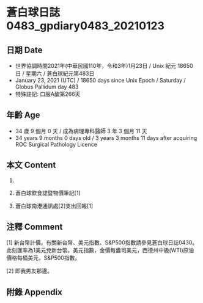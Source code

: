 [_metadata_:encoding]: - "utf-8"
[_metadata_:language]: - "zh-Hant-TW"
[_metadata_:fileformat]: - "markdown"
[_metadata_:MIME_type]: - "text/plain"
[_metadata_:markdown_version]: - "commonmark version 0.29"
[_metadata_:markdown_spec]: - "https://spec.commonmark.org/0.29/"

# 蒼白球日誌0483_gpdiary0483_20210123 #

## 日期 Date ##

* 世界協調時間2021年(中華民國110年，令和3年)1月23日 / Unix 紀元 18650 日 / 星期六 / 蒼白球紀元第483日
* January 23, 2021 (UTC) / 18650 days since Unix Epoch / Saturday / Globus Pallidum day 483
* 特殊註記: 口服A酸第266天

## 年齡 Age ##

* 34 歲 9 個月 0 天 / 成為病理專科醫師 3 年 3 個月 11 天
* 34 years 9 months 0 days old / 3 years 3 months 11 days after acquiring ROC Surgical Pathology Licence

## 本文 Content ##

1. 

    
2. 蒼白球飲食誌暨物價筆記[1]

    
3. 蒼白球南港通訊處[2]支出回報[1]

    

## 注釋 Comment ##

[1] 新台幣計價。有關新台幣、美元指數、S&P500指數請參見蒼白球日誌0430。此刻匯率為1美元兌新台幣，美元指數，金價每盎司美元，西德州中級(WTI)原油價格每桶美元，S&P500指數。


[2] 即我男友那邊。



## 附錄 Appendix ##

